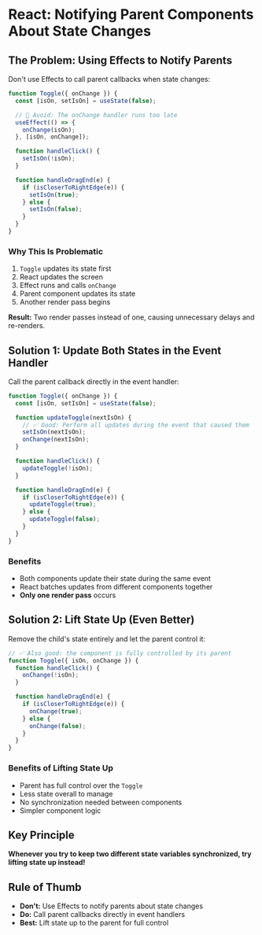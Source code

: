 # React: Notifying Parent Components About State Changes

## The Problem: Using Effects to Notify Parents

Don't use Effects to call parent callbacks when state changes:

```javascript
function Toggle({ onChange }) {
  const [isOn, setIsOn] = useState(false);

  // 🔴 Avoid: The onChange handler runs too late
  useEffect(() => {
    onChange(isOn);
  }, [isOn, onChange]);

  function handleClick() {
    setIsOn(!isOn);
  }

  function handleDragEnd(e) {
    if (isCloserToRightEdge(e)) {
      setIsOn(true);
    } else {
      setIsOn(false);
    }
  }
}
```

### Why This Is Problematic

1. `Toggle` updates its state first
2. React updates the screen
3. Effect runs and calls `onChange`
4. Parent component updates its state
5. Another render pass begins

**Result:** Two render passes instead of one, causing unnecessary delays and re-renders.

## Solution 1: Update Both States in the Event Handler

Call the parent callback directly in the event handler:

```javascript
function Toggle({ onChange }) {
  const [isOn, setIsOn] = useState(false);

  function updateToggle(nextIsOn) {
    // ✅ Good: Perform all updates during the event that caused them
    setIsOn(nextIsOn);
    onChange(nextIsOn);
  }

  function handleClick() {
    updateToggle(!isOn);
  }

  function handleDragEnd(e) {
    if (isCloserToRightEdge(e)) {
      updateToggle(true);
    } else {
      updateToggle(false);
    }
  }
}
```

### Benefits
- Both components update their state during the same event
- React batches updates from different components together
- **Only one render pass** occurs

## Solution 2: Lift State Up (Even Better)

Remove the child's state entirely and let the parent control it:

```javascript
// ✅ Also good: the component is fully controlled by its parent
function Toggle({ isOn, onChange }) {
  function handleClick() {
    onChange(!isOn);
  }

  function handleDragEnd(e) {
    if (isCloserToRightEdge(e)) {
      onChange(true);
    } else {
      onChange(false);
    }
  }
}
```

### Benefits of Lifting State Up
- Parent has full control over the `Toggle`
- Less state overall to manage
- No synchronization needed between components
- Simpler component logic

## Key Principle

**Whenever you try to keep two different state variables synchronized, try lifting state up instead!**

## Rule of Thumb

- **Don't:** Use Effects to notify parents about state changes
- **Do:** Call parent callbacks directly in event handlers
- **Best:** Lift state up to the parent for full control